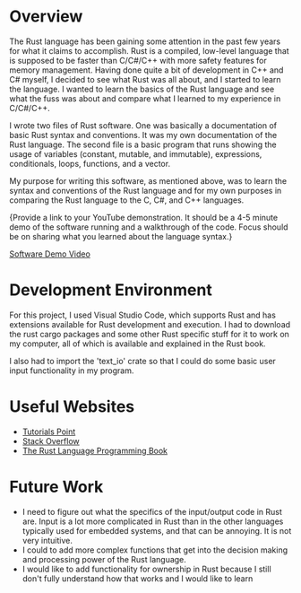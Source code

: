# Overview

The Rust language has been gaining some attention in the past few years for what it claims to accomplish. Rust is a compiled, low-level language that is supposed to be faster than C/C#/C++ with more safety features for memory management. Having done quite a bit of development in C++ and C# myself, I decided to see what Rust was all about, and I started to learn the language. I wanted to learn the basics of the Rust language and see what the fuss was about and compare what I learned to my experience in C/C#/C++.

I wrote two files of Rust software. One was basically a documentation of basic Rust syntax and conventions. It was my own documentation of the Rust language. The second file is a basic program that runs showing the usage of variables (constant, mutable, and immutable), expressions, conditionals, loops, functions, and a vector.

My purpose for writing this software, as mentioned above, was to learn the syntax and conventions of the Rust language and for my own purposes in comparing the Rust language to the C, C#, and C++ languages.

{Provide a link to your YouTube demonstration.  It should be a 4-5 minute demo of the software running and a walkthrough of the code.  Focus should be on sharing what you learned about the language syntax.}

[Software Demo Video](https://www.youtube.com/watch?v=tH5AbSi-YVI)

# Development Environment

For this project, I used Visual Studio Code, which supports Rust and has extensions available for Rust development and execution. I had to download the rust cargo packages and some other Rust specific stuff for it to work on my computer, all of which is available and explained in the Rust book.

I also had to import the 'text_io' crate so that I could do some basic user input functionality in my program.

# Useful Websites

* [Tutorials Point](https://www.tutorialspoint.com/rust/index.htm)
* [Stack Overflow](https://stackoverflow.com/)
* [The Rust Language Programming Book](https://doc.rust-lang.org/book/title-page.html)

# Future Work

* I need to figure out what the specifics of the input/output code in Rust are. Input is a lot more complicated in Rust than in the other languages typically used for embedded systems, and that can be annoying. It is not very intuitive.
* I could to add more complex functions that get into the decision making and processing power of the Rust language.
* I would like to add functionality for ownership in Rust because I still don't fully understand how that works and I would like to learn
